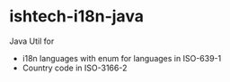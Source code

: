 # ishtech-i18n-java
Java Util for
- i18n languages with enum for languages in ISO-639-1
- Country code in ISO-3166-2
